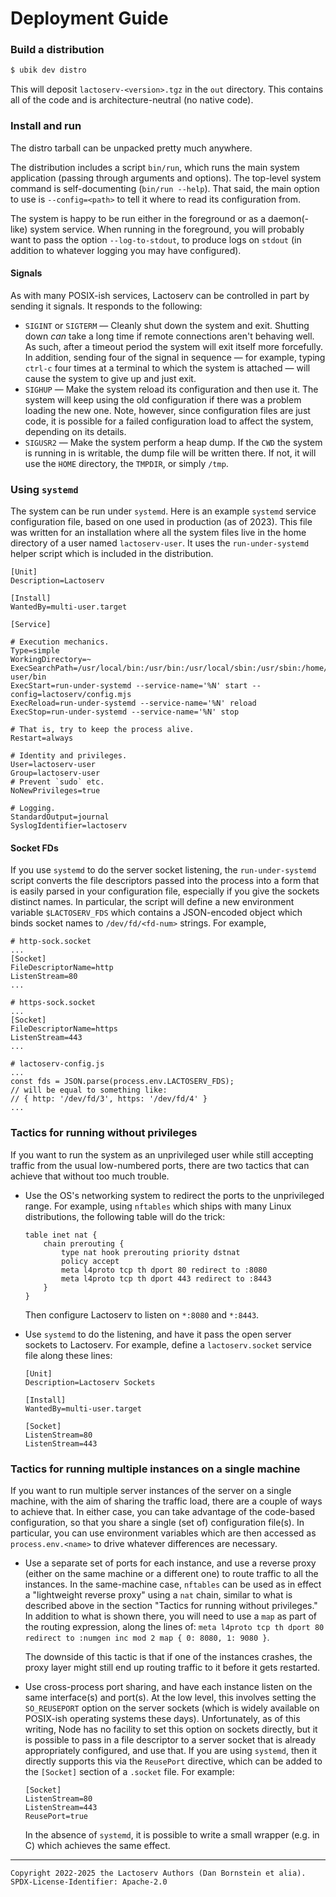 Deployment Guide
================

### Build a distribution

```bash
$ ubik dev distro
```

This will deposit `lactoserv-<version>.tgz` in the `out` directory. This
contains all of the code and is architecture-neutral (no native code).

### Install and run

The distro tarball can be unpacked pretty much anywhere.

The distribution includes a script `bin/run`, which runs the main system
application (passing through arguments and options). The top-level system
command is self-documenting (`bin/run --help`). That said, the main option to
use is `--config=<path>` to tell it where to read its configuration from.

The system is happy to be run either in the foreground or as a daemon(-like)
system service. When running in the foreground, you will probably want to
pass the option `--log-to-stdout`, to produce logs on `stdout` (in addition to
whatever logging you may have configured).

#### Signals

As with many POSIX-ish services, Lactoserv can be controlled in part by sending
it signals. It responds to the following:

* `SIGINT` or `SIGTERM` &mdash; Cleanly shut down the system and exit. Shutting
  down _can_ take a long time if remote connections aren't behaving well. As
  such, after a timeout period the system will exit itself more forcefully. In
  addition, sending four of the signal in sequence &mdash; for example, typing
  `ctrl-c` four times at a terminal to which the system is attached &mdash; will
  cause the system to give up and just exit.
* `SIGHUP` &mdash; Make the system reload its configuration and then use it.
  The system will keep using the old configuration if there was a problem
  loading the new one. Note, however, since configuration files are just code,
  it is possible for a failed configuration load to affect the system, depending
  on its details.
* `SIGUSR2` &mdash; Make the system perform a heap dump. If the `CWD` the
  system is running in is writable, the dump file will be written there. If not,
  it will use the `HOME` directory, the `TMPDIR`, or simply `/tmp`.

### Using `systemd`

The system can be run under `systemd`. Here is an example `systemd` service
configuration file, based on one used in production (as of 2023). This file was
written for an installation where all the system files live in the home
directory of a user named `lactoserv-user`. It uses the `run-under-systemd`
helper script which is included in the distribution.

```
[Unit]
Description=Lactoserv

[Install]
WantedBy=multi-user.target

[Service]

# Execution mechanics.
Type=simple
WorkingDirectory=~
ExecSearchPath=/usr/local/bin:/usr/bin:/usr/local/sbin:/usr/sbin:/home/lactoserv-user/bin
ExecStart=run-under-systemd --service-name='%N' start --config=lactoserv/config.mjs
ExecReload=run-under-systemd --service-name='%N' reload
ExecStop=run-under-systemd --service-name='%N' stop

# That is, try to keep the process alive.
Restart=always

# Identity and privileges.
User=lactoserv-user
Group=lactoserv-user
# Prevent `sudo` etc.
NoNewPrivileges=true

# Logging.
StandardOutput=journal
SyslogIdentifier=lactoserv
```

#### Socket FDs

If you use `systemd` to do the server socket listening, the `run-under-systemd`
script converts the file descriptors passed into the process into a form that
is easily parsed in your configuration file, especially if you give the sockets
distinct names. In particular, the script will define a new environment variable
`$LACTOSERV_FDS` which contains a JSON-encoded object which binds socket names
to `/dev/fd/<fd-num>` strings. For example,

```
# http-sock.socket
...
[Socket]
FileDescriptorName=http
ListenStream=80
...

# https-sock.socket
...
[Socket]
FileDescriptorName=https
ListenStream=443
...

# lactoserv-config.js
...
const fds = JSON.parse(process.env.LACTOSERV_FDS);
// will be equal to something like:
// { http: '/dev/fd/3', https: '/dev/fd/4' }
...
```

### Tactics for running without privileges

If you want to run the system as an unprivileged user while still accepting
traffic from the usual low-numbered ports, there are two tactics that can
achieve that without too much trouble.

* Use the OS's networking system to redirect the ports to the unprivileged
  range. For example, using `nftables` which ships with many Linux
  distributions, the following table will do the trick:

  ```
  table inet nat {
      chain prerouting {
          type nat hook prerouting priority dstnat
          policy accept
          meta l4proto tcp th dport 80 redirect to :8080
          meta l4proto tcp th dport 443 redirect to :8443
      }
  }
  ```

  Then configure Lactoserv to listen on `*:8080` and `*:8443`.

* Use `systemd` to do the listening, and have it pass the open server sockets to
  Lactoserv. For example, define a `lactoserv.socket` service file along these
  lines:

  ```
  [Unit]
  Description=Lactoserv Sockets

  [Install]
  WantedBy=multi-user.target

  [Socket]
  ListenStream=80
  ListenStream=443
  ```

### Tactics for running multiple instances on a single machine

If you want to run multiple server instances of the server on a single machine,
with the aim of sharing the traffic load, there are a couple of ways to achieve
that. In either case, you can take advantage of the code-based configuration, so
that you share a single (set of) configuration file(s). In particular, you can
use environment variables which are then accessed as `process.env.<name>` to
drive whatever differences are necessary.

* Use a separate set of ports for each instance, and use a reverse proxy (either
  on the same machine or a different one) to route traffic to all the instances.
  In the same-machine case, `nftables` can be used as in effect a "lightweight
  reverse proxy" using a `nat` chain, similar to what is described above in the
  section "Tactics for running without privileges." In addition to what is
  shown there, you will need to use a `map` as part of the routing expression,
  along the lines of: `meta l4proto tcp th dport 80 redirect to :numgen inc mod
  2 map { 0: 8080, 1: 9080 }`.

  The downside of this tactic is that if one of the instances crashes, the proxy
  layer might still end up routing traffic to it before it gets restarted.

* Use cross-process port sharing, and have each instance listen on the same
  interface(s) and port(s). At the low level, this involves setting the
  `SO_REUSEPORT` option on the server sockets (which is widely available on
  POSIX-ish operating systems these days). Unfortunately, as of this writing,
  Node has no facility to set this option on sockets directly, but it is
  possible to pass in a file descriptor to a server socket that is already
  appropriately configured, and use that. If you are using `systemd`, then it
  directly supports this via the `ReusePort` directive, which can be added to
  the `[Socket]` section of a `.socket` file. For example:

  ```
  [Socket]
  ListenStream=80
  ListenStream=443
  ReusePort=true
  ```

  In the absence of `systemd`, it is possible to write a small wrapper (e.g. in
  C) which achieves the same effect.

- - - - - - - - - -
```
Copyright 2022-2025 the Lactoserv Authors (Dan Bornstein et alia).
SPDX-License-Identifier: Apache-2.0
```
